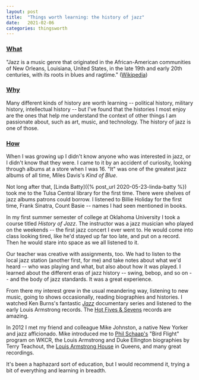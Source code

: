 ```yaml
---
layout: post
title:  "Things worth learning: the history of jazz"
date:   2021-02-06
categories: thingsworth
---
```


### [What](#what)

"Jazz is a music genre that originated in the African-American communities of New Orleans, Louisiana, United States, in the late 19th and early 20th centuries, with its roots in blues and ragtime." ([Wikipedia](https://en.wikipedia.org/wiki/Jazz))

### [Why](#why)

Many different kinds of history are worth learning -- political history, military history, intellectual history -- but I've found that the histories I most enjoy are the ones that help me understand the context of other things I am passionate about, such as art, music, and technology. The history of jazz is one of those.

### [How](#how)

When I was growing up I didn't know anyone who was interested in jazz, or I didn't know that they were. I came to it by an accident of curiosity, looking through albums at a store when I was 16. "It" was one of the greatest jazz albums of all time, Miles Davis's _Kind of Blue_.

Not long after that, [Linda Batty]({% post_url 2020-05-23-linda-batty %}) took me to the Tulsa Central library for the first time. There were shelves of jazz albums patrons could borrow. I listened to Billie Holiday for the first time, Frank Sinatra, Count Basie -- names I had seen mentioned in books.

In my first summer semester of college at Oklahoma University I took a course titled _History of Jazz_. The instructor was a jazz musician who played on the weekends -- the first jazz concert I ever went to. He would come into class looking tired, like he'd stayed up far too late, and put on a record. Then he would stare into space as we all listened to it.

Our teacher was creative with assignments, too. We had to listen to the local jazz station (another first, for me) and take notes about what we'd heard -- who was playing and what, but also about how it was played. I learned about the different eras of jazz history -- swing, bebop, and so on -- and the body of jazz standards. It was a great experience.

From there my interest grew in the usual meandering way, listening to new music, going to shows occasionally, reading biographies and histories. I watched Ken Burns's fantastic [_Jazz_](https://en.wikipedia.org/wiki/Jazz_(miniseries)) documentary series and listened to the early Louis Armstrong records. The [Hot Fives & Sevens](https://en.wikipedia.org/wiki/Hot_Fives_%26_Sevens) records are amazing.

In 2012 I met my friend and colleague Mike Johnston, a native New Yorker and jazz afficionado. Mike introduced me to [Phil Schaap's](https://en.wikipedia.org/wiki/Phil_Schaap) "Bird Flight" program on WKCR, the Louis Armstrong and Duke Ellington biographies by Terry Teachout, the [Louis Armstrong House](https://en.wikipedia.org/wiki/Louis_Armstrong_House) in Queens, and many great recordings.

It's been a haphazard sort of education, but I would recommend it, trying a bit of everything and learning in breadth.
